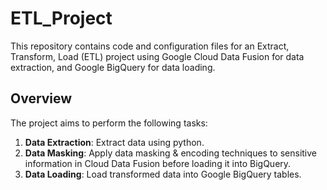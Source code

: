 # ETL_Project
This repository contains code and configuration files for an Extract, Transform, Load (ETL) project using Google Cloud Data Fusion for data extraction,  and Google BigQuery for data loading.

## Overview
The project aims to perform the following tasks:

1. **Data Extraction**: Extract data using python.
2. **Data Masking**: Apply data masking & encoding techniques to sensitive information in Cloud Data Fusion before loading it into BigQuery.
3. **Data Loading**: Load transformed data into Google BigQuery tables.
